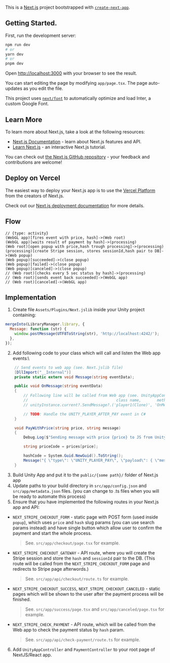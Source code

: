 This is a [Next.js](https://nextjs.org/) project bootstrapped with [`create-next-app`](https://github.com/vercel/next.js/tree/canary/packages/create-next-app).

## Getting Started.

First, run the development server:

```bash
npm run dev
# or
yarn dev
# or
pnpm dev
```

Open [http://localhost:3000](http://localhost:3000) with your browser to see the result.

You can start editing the page by modifying `app/page.tsx`. The page auto-updates as you edit the file.

This project uses [`next/font`](https://nextjs.org/docs/basic-features/font-optimization) to automatically optimize and load Inter, a custom Google Font.

## Learn More

To learn more about Next.js, take a look at the following resources:

- [Next.js Documentation](https://nextjs.org/docs) - learn about Next.js features and API.
- [Learn Next.js](https://nextjs.org/learn) - an interactive Next.js tutorial.

You can check out [the Next.js GitHub repository](https://github.com/vercel/next.js/) - your feedback and contributions are welcome!

## Deploy on Vercel

The easiest way to deploy your Next.js app is to use the [Vercel Platform](https://vercel.com/new?utm_medium=default-template&filter=next.js&utm_source=create-next-app&utm_campaign=create-next-app-readme) from the creators of Next.js.

Check out our [Next.js deployment documentation](https://nextjs.org/docs/deployment) for more details.

## Flow

```yuml
// {type: activity}
(WebGL app)[fires event with price, hash]->(Web root)
(WebGL app)[waits result of payment by hash]->(processing)
(Web root)[open popup with price,hash trough processing]->(processing)
(processing)[create Stripe session, stores sessionId,hash pair to DB]->(Web popup)
(Web popup)[succeeded]->(close popup)
(Web popup)[failed]->(close popup)
(Web popup)[canceled]->(close popup)
// (Web root)[checks every 5 sec status by hash]->(processing)
// (Web root)[sends event back succeeded]->(WebGL app)
// (Web root)[canceled]->(WebGL app)
```

## Implementation

1. Create file `Assets/Plugins/Next.jslib` inside your Unity project containing:

```js
mergeInto(LibraryManager.library, {
  Message: function (str) {
    window.postMessage(UTF8ToString(str), 'http://localhost:4242/');
  },
});
```

2. Add following code to your class which will call and listen the Web app events:\

```cs
    // Send events to web app (see. Next.jslib file)
    [DllImport("__Internal")]
    private static extern void Message(string eventData);

    public void OnMessage(string eventData)
    {
        // Following line will be called from Web app (see. UnityAppController.tsx file):
        //                                       class name,       method name, event data
        // unityInstance.current?.SendMessage?.('player1(Clone)', 'OnMessage',  event.data);

        // TODO: Handle the UNITY_PLAYER_AFTER_PAY event in C#
    }
```

```cs
    void PayWithPrice(string price, string message)
    {
        Debug.Log($"Sending message with price {price} to JS from Unity");

        string priceCode = prices[price];

        hashCode = System.Guid.NewGuid().ToString();
        Message("{ \"type\": \"UNITY_PLAYER_PAY\", \"payload\": { \"message\": \"" + message+ "\", \"price\": \"" + priceCode + "\", \"hash\": \"" + hashCode + "\" } }");
    }
```

3. Build Unity App and put it to the `public/{some path}/` folder of Next.js app
4. Update paths to your build directory in `src/app/config.json` and `src/app/metadata.json` files. (you can change to .ts files when you will be ready to automate this process)
5. Ensure that you have implemented the following routes in your Next.js app and API:

- `NEXT_STRIPE_CHECKOUT_FORM` - static page with POST form (used inside `popup`), which uses `price` and `hash` slug params (you can use search params instead) and have single button which allow user to confirm the payment and start the whole process.
  > See. `src/app/checkout/page.tsx` for example.
- `NEXT_STRIPE_CHECKOUT_GATEWAY` - API route, where you will create the Stripe session and store the `hash` and `sessionId` pair to the DB. (This route will be called from the `NEXT_STRIPE_CHECKOUT_FORM` page and redirects to Stripe page afterwords.)
  > See. `src/app/api/checkout/route.ts` for example.
- `NEXT_STRIPE_CHECKOUT_SUCCESS`, `NEXT_STRIPE_CHECKOUT_CANCELED` - static pages which will be shown to the user after the payment process will be finished.
  > See. `src/app/success/page.tsx` and `src/app/canceled/page.tsx` for example.
- `NEXT_STRIPE_CHECK_PAYMENT` - API route, which will be called from the Web app to check the payment status by `hash` param.
  > See. `src/app/api/check-payment/route.ts` for example.

6. Add `UnityAppController` and `PaymentController` to your root page of NextJS/React app.
